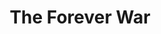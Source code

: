 ---
title: "The Forever War"
slug: "the-forever-war"
subtitle: ""
publisher: "Avon"
published: "1997"
asin: "0312536631"
authors: 
  - joe-haldeman
started: "2014-06-04"
start_year: "2014"
finished: "2014-06-09"
---